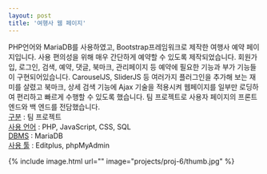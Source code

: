 ```yaml
---
layout: post
title: '여행사 웹 페이지'
---
```


PHP언어와 MariaDB를 사용하였고, Bootstrap프레임워크로 제작한 여행사 예약 페이지입니다. 사용 편의성을 위해 매우 간단하게 예약할 수 있도록 제작되었습니다. 회원가입, 로그인, 검색, 예약, 댓글, 북마크, 관리페이지 등 예약에 필요한 기능과 부가 기능들이 구현되어있습니다. CarouselJS, SliderJS 등 여러가지 플러그인을 추가해 보는 재미를 살렸고 북마크, 상세 검색 기능에 Ajax 기술을 적용시켜 웹페이지를 일부만 로딩하여 편리하고 빠르게 수행할 수 있도록 했습니다. 팀 프로젝트로 사용자 페이지의 프론트 엔드와 백 엔드를 전담했습니다.  
[구분]() : 팀 프로젝트  
[사용 언어]() : PHP, JavaScript, CSS, SQL  
[DBMS]() : MariaDB  
[사용 툴]() : Editplus, phpMyAdmin

{% include image.html url="" image="projects/proj-6/thumb.jpg" %}